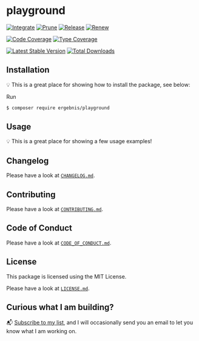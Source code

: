 # playground

[![Integrate](https://github.com/ergebnis/playground/workflows/Integrate/badge.svg?branch=main)](https://github.com/ergebnis/playground/actions)
[![Prune](https://github.com/ergebnis/playground/workflows/Prune/badge.svg?branch=main)](https://github.com/ergebnis/playground/actions)
[![Release](https://github.com/ergebnis/playground/workflows/Release/badge.svg?branch=main)](https://github.com/ergebnis/playground/actions)
[![Renew](https://github.com/ergebnis/playground/workflows/Renew/badge.svg?branch=main)](https://github.com/ergebnis/playground/actions)

[![Code Coverage](https://codecov.io/gh/ergebnis/playground/branch/main/graph/badge.svg)](https://codecov.io/gh/ergebnis/playground)
[![Type Coverage](https://shepherd.dev/github/ergebnis/playground/coverage.svg)](https://shepherd.dev/github/ergebnis/playground)

[![Latest Stable Version](https://poser.pugx.org/ergebnis/playground/v/stable)](https://packagist.org/packages/ergebnis/playground)
[![Total Downloads](https://poser.pugx.org/ergebnis/playground/downloads)](https://packagist.org/packages/ergebnis/playground)

## Installation

:bulb: This is a great place for showing how to install the package, see below:

Run

```sh
$ composer require ergebnis/playground
```

## Usage

:bulb: This is a great place for showing a few usage examples!

## Changelog

Please have a look at [`CHANGELOG.md`](CHANGELOG.md).

## Contributing

Please have a look at [`CONTRIBUTING.md`](.github/CONTRIBUTING.md).

## Code of Conduct

Please have a look at [`CODE_OF_CONDUCT.md`](https://github.com/ergebnis/.github/blob/main/CODE_OF_CONDUCT.md).

## License

This package is licensed using the MIT License.

Please have a look at [`LICENSE.md`](LICENSE.md).

## Curious what I am building?

:mailbox_with_mail: [Subscribe to my list](https://localheinz.com/projects/), and I will occasionally send you an email to let you know what I am working on.
